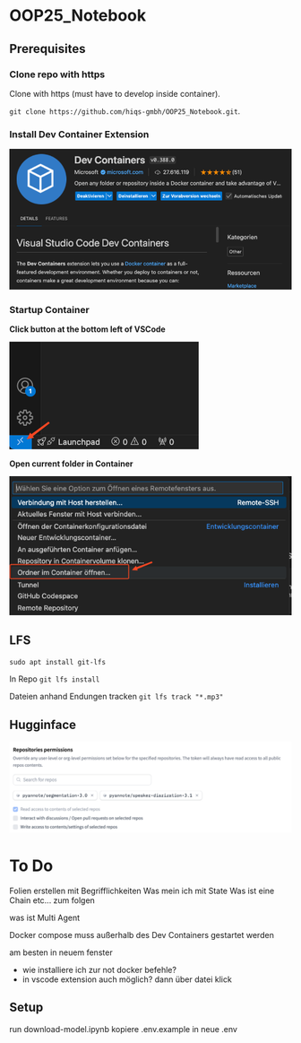 # OOP25_Notebook

## Prerequisites

### Clone repo with https
Clone with https (must have to develop inside container).

`git clone https://github.com/hiqs-gmbh/OOP25_Notebook.git`. 

### Install Dev Container Extension 
![alt text](./imgs/extension.png)

### Startup Container
**Click button at the bottom left of VSCode**

![alt text](./imgs/dev_cont_button.png)

**Open current folder in Container**

![alt text](./imgs/open_folder_in_cont.png)




## LFS
`sudo apt install git-lfs`

In Repo 
`git lfs install`

Dateien anhand Endungen tracken
`git lfs track "*.mp3"`


## Hugginface
![alt text](./imgs/hf_repo.png)





# To Do
Folien erstellen mit Begrifflichkeiten
Was mein ich mit State
Was ist eine Chain
etc... 
zum folgen

was ist Multi Agent

Docker compose muss außerhalb des Dev Containers gestartet werden

am besten in neuem fenster
- wie installiere ich zur not docker befehle?
- in vscode extension auch möglich? dann über datei klick


## Setup
run download-model.ipynb
kopiere .env.example in neue .env
